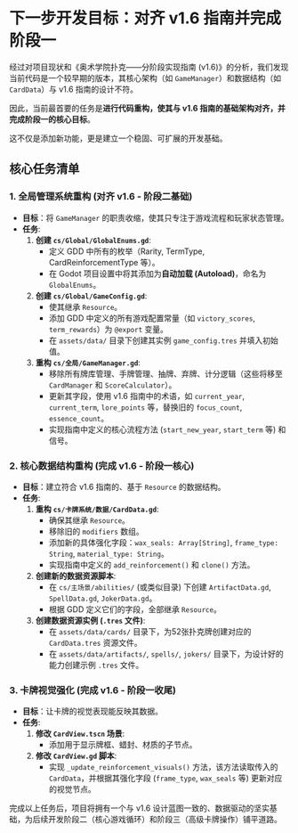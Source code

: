 # 下一步开发目标：对齐 v1.6 指南并完成阶段一

经过对项目现状和《奥术学院扑克——分阶段实现指南 (v1.6)》的分析，我们发现当前代码是一个较早期的版本，其核心架构（如 `GameManager`）和数据结构（如 `CardData`）与 v1.6 指南的设计不符。

因此，当前最首要的任务是**进行代码重构，使其与 v1.6 指南的基础架构对齐，并完成阶段一的核心目标**。

这不仅是添加新功能，更是建立一个稳固、可扩展的开发基础。

## 核心任务清单

### 1. 全局管理系统重构 (对齐 v1.6 - 阶段二基础)

-   **目标**：将 `GameManager` 的职责收缩，使其只专注于游戏流程和玩家状态管理。
-   **任务**:
    1.  **创建 `cs/Global/GlobalEnums.gd`**:
        -   定义 GDD 中所有的枚举（Rarity, TermType, CardReinforcementType 等）。
        -   在 Godot 项目设置中将其添加为**自动加载 (Autoload)**，命名为 `GlobalEnums`。
    2.  **创建 `cs/Global/GameConfig.gd`**:
        -   使其继承 `Resource`。
        -   添加 GDD 中定义的所有游戏配置常量（如 `victory_scores`, `term_rewards`）为 `@export` 变量。
        -   在 `assets/data/` 目录下创建其实例 `game_config.tres` 并填入初始值。
    3.  **重构 `cs/全局/GameManager.gd`**:
        -   移除所有牌库管理、手牌管理、抽牌、弃牌、计分逻辑（这些将移至 `CardManager` 和 `ScoreCalculator`）。
        -   更新其字段，使用 v1.6 指南中的术语，如 `current_year`, `current_term`, `lore_points` 等，替换旧的 `focus_count`, `essence_count`。
        -   实现指南中定义的核心流程方法 (`start_new_year`, `start_term` 等) 和信号。

### 2. 核心数据结构重构 (完成 v1.6 - 阶段一核心)

-   **目标**：建立符合 v1.6 指南的、基于 `Resource` 的数据结构。
-   **任务**:
    1.  **重构 `cs/卡牌系统/数据/CardData.gd`**:
        -   确保其继承 `Resource`。
        -   移除旧的 `modifiers` 数组。
        -   添加新的具体强化字段：`wax_seals: Array[String]`, `frame_type: String`, `material_type: String`。
        -   实现指南中定义的 `add_reinforcement()` 和 `clone()` 方法。
    2.  **创建新的数据资源脚本**:
        -   在 `cs/主场景/abilities/` (或类似目录) 下创建 `ArtifactData.gd`, `SpellData.gd`, `JokerData.gd`。
        -   根据 GDD 定义它们的字段，全部继承 `Resource`。
    3.  **创建数据资源实例 (`.tres` 文件)**:
        -   在 `assets/data/cards/` 目录下，为52张扑克牌创建对应的 `CardData.tres` 资源文件。
        -   在 `assets/data/artifacts/`, `spells/`, `jokers/` 目录下，为设计好的能力创建示例 `.tres` 文件。

### 3. 卡牌视觉强化 (完成 v1.6 - 阶段一收尾)

-   **目标**：让卡牌的视觉表现能反映其数据。
-   **任务**:
    1.  **修改 `CardView.tscn` 场景**:
        -   添加用于显示牌框、蜡封、材质的子节点。
    2.  **修改 `CardView.gd` 脚本**:
        -   实现 `_update_reinforcement_visuals()` 方法，该方法读取传入的 `CardData`，并根据其强化字段 (`frame_type`, `wax_seals` 等) 更新对应的视觉节点。

完成以上任务后，项目将拥有一个与 v1.6 设计蓝图一致的、数据驱动的坚实基础，为后续开发阶段二（核心游戏循环）和阶段三（高级卡牌操作）铺平道路。
